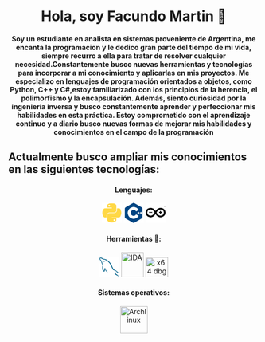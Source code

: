 <div id="header" align="center">
  <h1 align="center">Hola, soy Facundo Martin 👋</h1>
  <h4 align="center">Soy un estudiante en analista en sistemas proveniente de Argentina, me encanta la programacion y le dedico gran parte del tiempo de mi vida, siempre recurro a ella para tratar de resolver cualquier necesidad.Constantemente busco nuevas herramientas y tecnologías para incorporar a mi conocimiento y aplicarlas en mis proyectos. Me especializo en lenguajes de programación orientados a objetos, como Python, C++ y C#,estoy familiarizado con los principios de la herencia, el polimorfismo y la encapsulación. Además, siento curiosidad por la ingeniería inversa y busco constantemente aprender y perfeccionar mis habilidades en esta práctica. Estoy comprometido con el aprendizaje continuo y a diario busco nuevas formas de mejorar mis habilidades y conocimientos en el campo de la programación</h4>
  
  <h2 align="left">Actualmente busco ampliar mis conocimientos en las siguientes tecnologías:</h2>
  <div id="div2" align="center">
    <h4>Lenguajes:</h4>
    <img src= "https://github.com/devicons/devicon/blob/master/icons/python/python-plain.svg" title= "Python" widht= "40" height= "40">
    <img src="https://github.com/devicons/devicon/blob/master/icons/cplusplus/cplusplus-plain.svg" title="C++" width="40" height="40">
    <img src="https://github.com/devicons/devicon/blob/master/icons/arduino/arduino-plain.svg" title="Arduino" width="40" height="40">
    <h4>Herramientas 🔧:</h4>
    <img src="https://github.com/devicons/devicon/blob/master/icons/mysql/mysql-plain.svg" title="MySql" width="40" height="40">
    <img src="https://i.ibb.co/Px9LcTq/IDA-fotor-bg-remover-20230605202953-2.png" title="IDA" width="45" height="50">
    <img src="https://i.ibb.co/pJK3rR0/j-P926-AXC-400x400-transformed.png" title="x64 dbg" width="45" height="40">
    <h4>Sistemas operativos:</h4>
    <img src="https://i.ibb.co/GsKWyj3/pngwing-com.png" title="Archlinux" width="55" height="55">
  </div>
</div>


